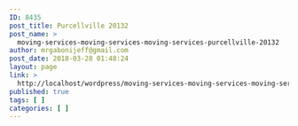 ```yaml
---
ID: 8435
post_title: Purcellville 20132
post_name: >
  moving-services-moving-services-moving-services-purcellville-20132
author: mrgabonijeff@gmail.com
post_date: 2018-03-28 01:48:24
layout: page
link: >
  http://localhost/wordpress/moving-services-moving-services-moving-services-purcellville-20132/
published: true
tags: [ ]
categories: [ ]
---
```


